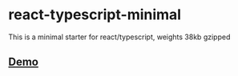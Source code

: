 # react-typescript-minimal

This is a minimal starter for react/typescript, weights 38kb gzipped

## [Demo](https://sandman21dan.github.io/react-typescript-minimal/)
